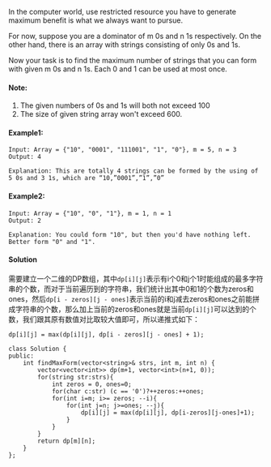 In the computer world, use restricted resource you have to generate maximum benefit is what we always want to pursue.

For now, suppose you are a dominator of m 0s and n 1s respectively. On the other hand, there is an array with strings consisting of only 0s and 1s.

Now your task is to find the maximum number of strings that you can form with given m 0s and n 1s. Each 0 and 1 can be used at most once.

#### Note:
1. The given numbers of 0s and 1s will both not exceed 100
2. The size of given string array won't exceed 600.

#### Example1:
```
Input: Array = {"10", "0001", "111001", "1", "0"}, m = 5, n = 3
Output: 4

Explanation: This are totally 4 strings can be formed by the using of 5 0s and 3 1s, which are “10,”0001”,”1”,”0”
```

#### Example2:
```
Input: Array = {"10", "0", "1"}, m = 1, n = 1
Output: 2

Explanation: You could form "10", but then you'd have nothing left. Better form "0" and "1".
```

#### Solution
需要建立一个二维的DP数组，其中`dp[i][j]`表示有i个0和j个1时能组成的最多字符串的个数，而对于当前遍历到的字符串，我们统计出其中0和1的个数为zeros和ones，然后`dp[i - zeros][j - ones]`表示当前的i和j减去zeros和ones之前能拼成字符串的个数，那么加上当前的zeros和ones就是当前`dp[i][j]`可以达到的个数，我们跟其原有数值对比取较大值即可，所以递推式如下：  

`dp[i][j] = max(dp[i][j], dp[i - zeros][j - ones] + 1);`
```
class Solution {
public:
    int findMaxForm(vector<string>& strs, int m, int n) {
        vector<vector<int>> dp(m+1, vector<int>(n+1, 0));
        for(string str:strs){
            int zeros = 0, ones=0;
            for(char c:str) (c == '0')?++zeros:++ones;
            for(int i=m; i>= zeros; --i){
                for(int j=n; j>=ones; --j){
                    dp[i][j] = max(dp[i][j], dp[i-zeros][j-ones]+1);
                }
            }
        }
        return dp[m][n];
    }
};
```
